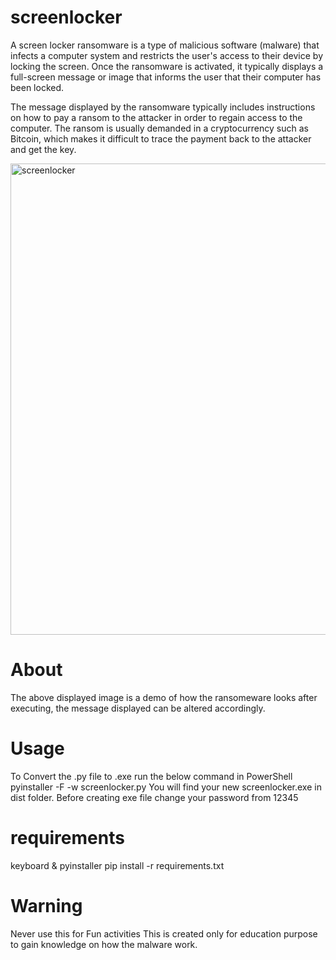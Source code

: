 # screenlocker
A screen locker ransomware is a type of malicious software (malware) that infects a computer system and restricts the user's access to their device by locking the screen. Once the ransomware is activated, it typically displays a full-screen message or image that informs the user that their computer has been locked.

The message displayed by the ransomware typically includes instructions on how to pay a ransom to the attacker in order to regain access to the computer. The ransom is usually demanded in a cryptocurrency such as Bitcoin, which makes it difficult to trace the payment back to the attacker and get the key.

<img width="754" alt="screenlocker" src="https://github.com/farooq9/screenlocker/assets/88651754/a42f0aff-1f0c-4ac9-9329-e6677e054546">

# About
The above displayed image is a demo of how the ransomeware looks after executing,
the message displayed can be altered accordingly.

# Usage
To Convert the .py file to .exe run the below command in PowerShell
pyinstaller -F -w screenlocker.py
You will find your new screenlocker.exe in dist folder.
Before creating exe file change your password from 12345

# requirements
keyboard & pyinstaller
pip install -r requirements.txt

# Warning
Never use this for Fun activities
This is created only for education purpose to gain knowledge on how the malware work. 

